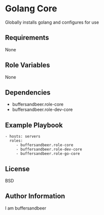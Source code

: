 Golang Core
=========

Globally installs golang and configures for use

Requirements
------------

None

Role Variables
--------------

None

Dependencies
------------

- buffersandbeer.role-core
- buffersandbeer.role-dev-core

Example Playbook
----------------


    - hosts: servers
      roles:
         - buffersandbeer.role-core
         - buffersandbeer.role-dev-core
         - buffersandbeer.role-go-core

License
-------

BSD

Author Information
------------------

I am buffersandbeer
